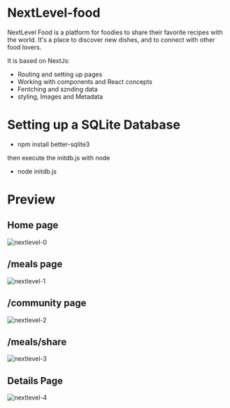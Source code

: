 # NextLevel-food
NextLevel Food is a platform for foodies to share their favorite recipes with the world. It's a place to discover new dishes, and to connect with other food lovers.

It is based on NextJs:
* Routing and setting up pages
* Working with components and React concepts
* Fentching and sznding data
* styling, Images and Metadata


# Setting up a SQLite Database
* npm install better-sqlite3
  
then execute the initdb.js with node
* node initdb.js


# Preview
## Home page
![nextlevel-0](https://github.com/user-attachments/assets/548c208b-9ab2-4012-a8ac-183c3a2f4924)
## /meals page
![nextlevel-1](https://github.com/user-attachments/assets/e5d660c5-3949-42b7-aaa1-1ff2ce969e22)
## /community page
![nextlevel-2](https://github.com/user-attachments/assets/8feb5e26-655c-4613-a9fe-8845c8924112)
## /meals/share
![nextlevel-3](https://github.com/user-attachments/assets/bfcca8d1-e642-4e16-ab76-b17556e4dfa4)
## Details Page
![nextlevel-4](https://github.com/user-attachments/assets/79782a5c-4ad9-4199-941d-95d7d7731100)
